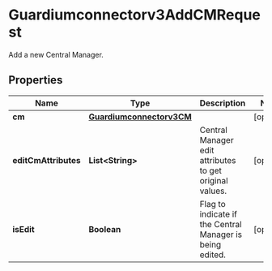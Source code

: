 

# Guardiumconnectorv3AddCMRequest

Add a new Central Manager.

## Properties

| Name | Type | Description | Notes |
|------------ | ------------- | ------------- | -------------|
|**cm** | [**Guardiumconnectorv3CM**](Guardiumconnectorv3CM.md) |  |  [optional] |
|**editCmAttributes** | **List&lt;String&gt;** | Central Manager edit attributes to get original values. |  [optional] |
|**isEdit** | **Boolean** | Flag to indicate if the Central Manager is being edited. |  [optional] |



